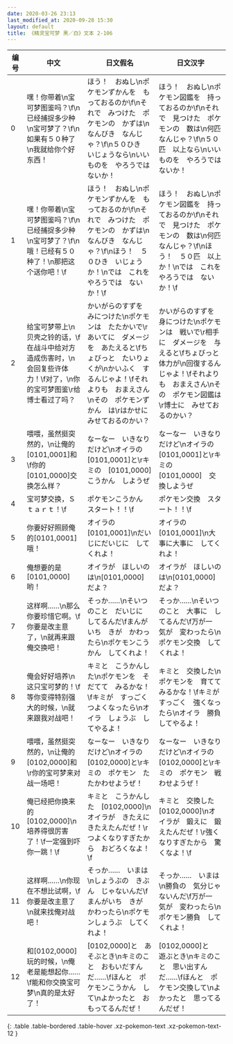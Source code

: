 ```yaml
---
date: 2020-03-26 23:13
last_modified_at: 2020-09-28 15:30
layout: default
title: 《精灵宝可梦 黑／白》文本 2-106
---
```

| 编号 | 中文 | 日文假名 | 日文汉字 |
| ---- | ---- | ---- | --- |
| 0 | 嘿！你带着\n宝可梦图鉴吗？\f\n已经捕捉多少种\n宝可梦了？\f\n如果有５０种了\n我就给你个好东西！ | ほう！　おぬし\nポケモンずかんを　もっておるのか\f\nそれで　みつけた　ポケモンの　かずは\nなんびき　なんじゃ？\f\n５０ひき　いじょうなら\nいいものを　やろうでは　ないか！ | ほう！　おぬし\nポケモン図鑑を　持っておるのか\f\nそれで　見つけた　ポケモンの　数は\n何匹　なんじゃ？\f\n５０匹　以上なら\nいいものを　やろうでは　ないか！ |
| 1 | 嘿！你带着\n宝可梦图鉴吗？\f\n已经捕捉多少种\n宝可梦了？\f\n哦！已经有５０种了！\n那把这个送你吧！\f | ほう！　おぬし\nポケモンずかんを　もっておるのか\f\nそれで　みつけた　ポケモンの　かずは\nなんびき　なんじゃ？\f\nほう！　５０ひき　いじょうか！\nでは　これを　やろうでは　ないか！\f | ほう！　おぬし\nポケモン図鑑を　持っておるのか\f\nそれで　見つけた　ポケモンの　数は\n何匹　なんじゃ？\f\nほう！　５０匹　以上か！\nでは　これを　やろうでは　ないか！\f |
| 2 | 给宝可梦带上\n贝壳之铃的话，\f在战斗中给对方造成伤害时，\n会回复些许体力！\f对了，\n你的宝可梦图鉴\r给博士看过了吗？ | かいがらのすずを　みにつけた\nポケモンは　たたかいで\rあいてに　ダメージを　あたえると\fちょびっと　たいりょくが\nかいふく　するんじゃよ！\fそれよりも　おまえさん\nその　ポケモンずかん　は\rはかせに　みせておるのかい？ | かいがらのすずを　身につけた\nポケモンは　戦いで\r相手に　ダメージを　与えると\fちょびっと　体力が\n回復するんじゃよ！\fそれよりも　おまえさん\nその　ポケモン図鑑は\r博士に　みせておるのかい？ |
| 3 | 喂喂，虽然挺突然的，\n让俺的[0101,0001]和\f你的[0101,0000]交换怎么样？ | なーなー　いきなりだけど\nオイラの　[0101,0001]と\rキミの　[0101,0000]　こうかん　しようぜ | なーなー　いきなりだけど\nオイラの　[0101,0001]と\rキミの　[0101,0000]　交換しようぜ |
| 4 | 宝可梦交换，Ｓｔａｒｔ！\f | ポケモンこうかん　スタート！！\f | ポケモン交換　スタート！！\f |
| 5 | 你要好好照顾俺的[0101,0001]哦！ | オイラの　[0101,0001]\nだいじにだいじに　してくれよ！ | オイラの　[0101,0001]\n大事に大事に　してくれよ！ |
| 6 | 俺想要的是[0101,0000]哟！ | オイラが　ほしいのは\n[0101,0000]　だよ？ | オイラが　ほしいのは\n[0101,0000]　だよ？ |
| 7 | 这样啊……\n那么你要珍惜它啊。\f你要是改主意了，\n就再来跟俺交换吧！ | そっか……\nそいつのこと　だいじに　してるんだ\fまんがいち　きが　かわったら\nポケモンこうかん　してくれよ！ | そっか……\nそいつのこと　大事に　してるんだ\f万が一　気が　変わったら\nポケモン交換　してくれよ！ |
| 8 | 俺会好好培养\n这只宝可梦的！\f等你变得特别强大的时候，\n就来跟我对战吧！ | キミと　こうかんした\nポケモンを　そだてて　みるかな！\fキミが　すっごく　つよくなったら\nオイラ　しょうぶ　してやるよ！ | キミと　交換した\nポケモンを　育ててみるかな！\fキミが　すっごく　強くなったら\nオイラ　勝負してやるよ！ |
| 9 | 喂喂，虽然挺突然的，\n让俺的[0102,0000]和\r你的宝可梦来对战一场吧！ | なーなー　いきなりだけど\nオイラの　[0102,0000]と\rキミの　ポケモン　たたかわせようぜ！ | なーなー　いきなりだけど\nオイラの　[0102,0000]と\rキミの　ポケモン　戦わせようぜ！ |
| 10 | 俺已经把你换来的[0102,0000]\n培养得很厉害了！\f一定强到吓你一跳！\f | キミと　こうかんした　[0102,0000]\nオイラが　きたえに　きたえたんだぜ！\rつよくなりすぎたから　おどろくなよ！\f | キミと　交換した　[0102,0000]\nオイラが　鍛えに　鍛えたんだぜ！\r強くなりすぎたから　驚くなよ！\f |
| 11 | 这样啊……\n你现在不想比试啊，\f你要是改主意了\n就来找俺对战吧！ | そっか……　いまは\nしょうぶの　きぶん　じゃないんだ\fまんがいち　きが　かわったら\nポケモンしょうぶ　してくれよ！ | そっか……　いまは\n勝負の　気分じゃないんだ\f万が一　気が　変わったら\nポケモン勝負　してくれよ！ |
| 12 | 和[0102,0000]玩的时候，\n俺老是能想起你……\f能和你交换宝可梦\n真的是太好了！ | [0102,0000]と　あそぶとき\nキミのこと　おもいだすんだ……\fほんと　ポケモンこうかん　して\nよかったと　おもってるんだぜ！ | [0102,0000]と　遊ぶとき\nキミのこと　思い出すんだ……\fほんと　ポケモン交換して\nよかったと　思ってるんだぜ！ |
{: .table .table-bordered .table-hover .xz-pokemon-text .xz-pokemon-text-12 }